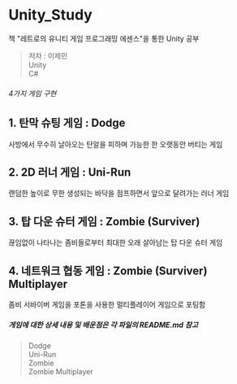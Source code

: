 # Unity_Study

책 "레트로의 유니티 게임 프로그래밍 에센스"을 통한 Unity 공부
> 저자 : 이제민  
> Unity  
> C#  


###### 4가지 게임 구현

## 1. 탄막 슈팅 게임 : Dodge
사방에서 무수히 날아오는 탄알을 피하며 가능한 한 오랫동안 버티는 게임

## 2. 2D 러너 게임 : Uni-Run
랜덤한 높이로 무한 생성되는 바닥을 점프하면서 앞으로 달려가는 러너 게임

## 3. 탑 다운 슈터 게임 : Zombie (Surviver)
끊임없이 나타나는 좀비들로부터 최대한 오래 살아남는 탑 다운 슈터 게임

## 4. 네트워크 협동 게임 : Zombie (Surviver) Multiplayer
좀비 서바이버 게임을 포톤을 사용한 멀티플레이어 게임으로 포팅함


##### 게임에 대한 상세 내용 및 배운점은 각 파일의 README.md 참고
> Dodge  
> Uni-Run  
> Zombie  
> Zombie Multiplayer
